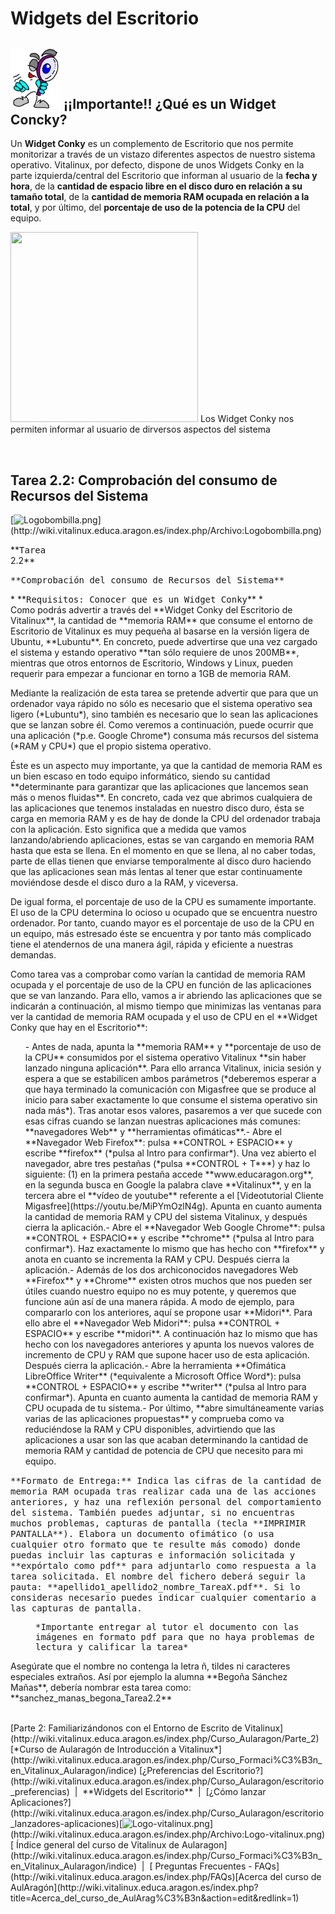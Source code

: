 # Widgets del Escritorio

## <img src="img/Logolupa.png" width="80"> ¡¡Importante!! ¿Qué es un Widget Concky? 

Un **Widget Conky** es un complemento de Escritorio que nos permite monitorizar a través de un vistazo diferentes aspectos de nuestro sistema operativo.  Vitalinux, por defecto, dispone de unos Widgets Conky en la parte izquierda/central del Escritorio que informan al usuario de la **fecha y hora**, de la **cantidad de espacio libre en el disco duro en relación a su tamaño total**, de la **cantidad de memoria RAM ocupada en relación a la total**, y por último, del **porcentaje de uso de la potencia de la CPU** del equipo.</p>[<img alt="" class="thumbimage" height="304" src="/images/7/72/Escritorio-conky.png" width="300"/>](http://wiki.vitalinux.educa.aragon.es/index.php/Archivo:Escritorio-conky.png) [](http://wiki.vitalinux.educa.aragon.es/index.php/Archivo:Escritorio-conky.png)Los Widget Conky nos permiten informar al usuario de dirversos aspectos del sistema</td>

<br/>


## Tarea 2.2: Comprobación del consumo de Recursos del Sistema
<td rowspan="1" style="background-color:#ffff99;border-top:1.25pt solid #000000;border-bottom:none;border-left:1.25pt solid #000000;border-right:none;padding:0.5cm; width: 70px; text-align: center"> [<img alt="Logobombilla.png" height="60" src="/images/f/fe/Logobombilla.png" width="60"/>](http://wiki.vitalinux.educa.aragon.es/index.php/Archivo:Logobombilla.png)<p>**<tt>Tarea</tt><br/>2.2**</p></td><td style="background-color:#ADFF2F;border-top:1.25pt solid #000000; border-left:none;border-right:1.25pt solid #000000;padding:0.5cm;text-align:left"> <tt>**Comprobación del consumo de Recursos del Sistema**</tt><p>* **<tt>Requisitos: Conocer que es un Widget Conky</tt>** *<br/>Como podrás advertir a través del **Widget Conky del Escritorio de Vitalinux**, la cantidad de **memoria RAM** que consume el entorno de Escritorio de Vitalinux es muy pequeña al basarse en la versión ligera de Ubuntu, **Lubuntu**.  En concreto, puede advertirse que una vez cargado el sistema y estando operativo **tan sólo requiere de unos 200MB**, mientras que otros entornos de Escritorio, Windows y Linux, pueden requerir para empezar a funcionar en torno a 1GB de memoria RAM.</p><p>Mediante la realización de esta tarea se pretende advertir que para que un ordenador vaya rápido no sólo es necesario que el sistema operativo sea ligero (*Lubuntu*), sino también es necesario que lo sean las aplicaciones que se lanzan sobre él.  Como veremos a continuación, puede ocurrir que una aplicación (*p.e. Google Chrome*) consuma más recursos del sistema (*RAM y CPU*) que el propio sistema operativo.</p><p>Éste es un aspecto muy importante, ya que la cantidad de memoria RAM es un bien escaso en todo equipo informático, siendo su cantidad **determinante para garantizar que las aplicaciones que lancemos sean más o menos fluidas**.  En concreto, cada vez que abrimos cualquiera de las aplicaciones que tenemos instaladas en nuestro disco duro, ésta se carga en memoria RAM y es de hay de donde la CPU del ordenador trabaja con la aplicación.  Esto significa que a medida que vamos lanzando/abriendo aplicaciones, estas se van cargando en memoria RAM hasta que esta se llena.  En el momento en que se llena, al no caber todas, parte de ellas tienen que enviarse temporalmente al disco duro haciendo que las aplicaciones sean más lentas al tener que estar continuamente moviéndose desde el disco duro a la RAM, y viceversa.</p><p>De igual forma, el porcentaje de uso de la CPU es sumamente importante.  El uso de la CPU determina lo ocioso u ocupado que se encuentra nuestro ordenador.  Por tanto, cuando mayor es el porcentaje de uso de la CPU en un equipo, más estresado éste se encuentra y por tanto más complicado tiene el atendernos de una manera ágil, rápida y eficiente a nuestras demandas.</p><p>Como tarea vas a comprobar como varían la cantidad de memoria RAM ocupada y el porcentaje de uso de la CPU en función de las aplicaciones que se van lanzando.  Para ello, vamos a ir abriendo las aplicaciones que se indicarán a continuación, al mismo tiempo que minimizas las ventanas para ver la cantidad de memoria RAM ocupada y el uso de CPU en el **Widget Conky que hay en el Escritorio**:</p><ol>-  Antes de nada, apunta la **memoria RAM** y **porcentaje de uso de la CPU** consumidos por el sistema operativo Vitalinux **sin haber lanzado ninguna aplicación**.  Para ello arranca Vitalinux, inicia sesión y espera a que se estabilicen ambos parámetros (*deberemos esperar a que haya terminado la comunicación con Migasfree que se produce al inicio para saber exactamente lo que consume el sistema operativo sin nada más*).  Tras anotar esos valores, pasaremos a ver que sucede con esas cifras cuando se lanzan nuestras aplicaciones más comunes: **navegadores Web** y **herramientas ofimáticas**.-  Abre el **Navegador Web Firefox**: pulsa **CONTROL + ESPACIO** y escribe **firefox** (*pulsa al Intro para confirmar*).  Una vez abierto el navegador, abre tres pestañas (*pulsa **CONTROL + T***) y haz lo siguiente: (1) en la primera pestaña accede **www.educaragon.org**, en la segunda busca en Google la palabra clave **Vitalinux**, y en la tercera abre el **vídeo de youtube** referente a el [Videotutorial Cliente Migasfree](https://youtu.be/MiPYmOzlN4g). Apunta en cuanto aumenta la cantidad de memoria RAM y CPU del sistema Vitalinux, y después cierra la aplicación.-  Abre el **Navegador Web Google Chrome**: pulsa **CONTROL + ESPACIO** y escribe **chrome** (*pulsa al Intro para confirmar*).  Haz exactamente lo mismo que has hecho con **firefox** y anota en cuanto se incrementa la RAM y CPU. Después cierra la aplicación.-  Además de los dos archiconocidos navegadores Web **Firefox** y **Chrome** existen otros muchos que nos pueden ser útiles cuando nuestro equipo no es muy potente, y queremos que funcione aún así de una manera rápida.  A modo de ejemplo, para compararlo con los anteriores, aquí se propone usar **Midori**.  Para ello abre el **Navegador Web Midori**: pulsa **CONTROL + ESPACIO** y escribe **midori**.  A continuación haz lo mismo que has hecho con los navegadores anteriores y apunta los nuevos valores de incremento de CPU y RAM que supone hacer uso de esta aplicación. Después cierra la aplicación.-  Abre la herramienta **Ofimática LibreOffice Writer** (*equivalente a Microsoft Office Word*): pulsa **CONTROL + ESPACIO** y escribe **writer** (*pulsa al Intro para confirmar*).  Apunta en cuanto aumenta la cantidad de memoria RAM y CPU ocupada de tu sistema.-  Por último, **abre simultáneamente varias varias de las aplicaciones propuestas** y comprueba como va reduciéndose la RAM y CPU disponibles, advirtiendo que las aplicaciones a usar son las que acaban determinando la cantidad de memoria RAM y cantidad de potencia de CPU que necesito para mi equipo.</ol></td>
<td colspan="2" style="color: #555555; border-bottom:1.25pt solid #000000;border-right: 1.25pt solid #000000;border-left: 1.25pt solid #000000;padding:0.1cm;"> <tt>**Formato de Entrega:** Indica las cifras de la cantidad de memoria RAM ocupada tras realizar cada una de las acciones anteriores, y haz una reflexión personal del comportamiento del sistema.  También puedes adjuntar, si no encuentras muchos problemas, capturas de pantalla (tecla **IMPRIMIR PANTALLA**).  Elabora un documento ofimático (o usa cualquier otro formato que te resulte más comodo) donde puedas incluir las capturas e información solicitada y **expórtalo como pdf** para adjuntarlo como respuesta a la tarea solicitada. El nombre del fichero deberá seguir la pauta: **apellido1_apellido2_nombre_TareaX.pdf**. Si lo consideras necesario puedes indicar cualquier comentario a las capturas de pantalla.<dl><dd> *Importante entregar al tutor el documento con las imágenes en formato pdf para que no haya problemas de lectura y calificar la tarea*</dd></dl></tt><p>Asegúrate que el nombre no contenga la letra ñ, tildes ni caracteres especiales extraños. Así por ejemplo la alumna **Begoña Sánchez Mañas**, debería nombrar esta tarea como: **sanchez_manas_begona_Tarea2.2**</p></td>

<br/>

<th colspan="3" style="text-align:center;width:100%;">[Parte 2: Familiarizándonos con el Entorno de Escrito de Vitalinux](http://wiki.vitalinux.educa.aragon.es/index.php/Curso_Aularagon/Parte_2)</th>
<td colspan="3" style="text-align:center;background:#EEF3E2;">[*Curso de Aularagón de Introducción a Vitalinux*](http://wiki.vitalinux.educa.aragon.es/index.php/Curso_Formaci%C3%B3n_en_Vitalinux_Aularagon/indice)</td>
<td colspan="2" style="text-align:center;width:100%;font-size:95%;">[¿Preferencias del Escritorio?](http://wiki.vitalinux.educa.aragon.es/index.php/Curso_Aularagon/escritorio_preferencias)  |  **Widgets del Escritorio**  |  [¿Cómo lanzar Aplicaciones?](http://wiki.vitalinux.educa.aragon.es/index.php/Curso_Aularagon/escritorio_lanzadores-aplicaciones)</td><td rowspan="1" style="vertical-align:middle; padding-left:7px; width:0%;">[<img alt="Logo-vitalinux.png" height="37" src="/images/7/7f/Logo-vitalinux.png" width="40"/>](http://wiki.vitalinux.educa.aragon.es/index.php/Archivo:Logo-vitalinux.png)</td>
<td colspan="3" style="text-align:center;background:#EEF3E2;">[ Índice general del curso de Vitalinux de Aularagon](http://wiki.vitalinux.educa.aragon.es/index.php/Curso_Formaci%C3%B3n_en_Vitalinux_Aularagon/indice)  |  [ Preguntas Frecuentes - FAQs](http://wiki.vitalinux.educa.aragon.es/index.php/FAQs)[Acerca del curso de AulAragón](http://wiki.vitalinux.educa.aragon.es/index.php?title=Acerca_del_curso_de_AulArag%C3%B3n&amp;action=edit&amp;redlink=1)</td>

<br style="clear:both;"/>

